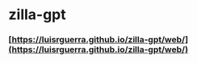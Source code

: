 # zilla-gpt
### [https://luisrguerra.github.io/zilla-gpt/web/](https://luisrguerra.github.io/zilla-gpt/web/)
